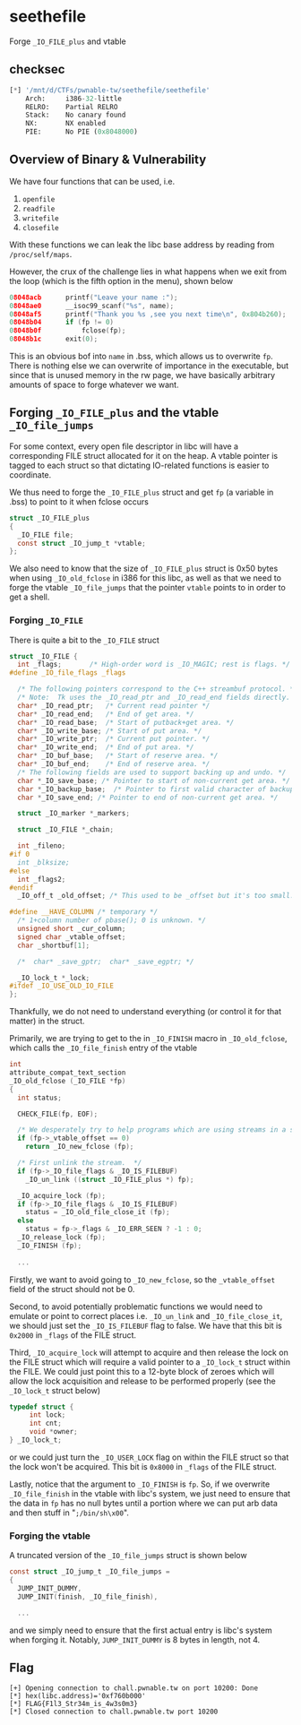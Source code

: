 # seethefile

Forge `_IO_FILE_plus` and vtable

## checksec

```python
[*] '/mnt/d/CTFs/pwnable-tw/seethefile/seethefile'
    Arch:     i386-32-little
    RELRO:    Partial RELRO
    Stack:    No canary found
    NX:       NX enabled
    PIE:      No PIE (0x8048000)
```

## Overview of Binary & Vulnerability

We have four functions that can be used, i.e.
1. `openfile`
2. `readfile`
3. `writefile`
4. `closefile`

With these functions we can leak the libc base address by reading from `/proc/self/maps`. 

However, the crux of the challenge lies in what happens when we exit from the loop (which is the fifth option in the menu), shown below

```c
08048acb      printf("Leave your name :");
08048ae0      __isoc99_scanf("%s", name);
08048af5      printf("Thank you %s ,see you next time\n", 0x804b260);
08048b04      if (fp != 0)
08048b0f          fclose(fp);
08048b1c      exit(0);

```

This is an obvious bof into `name` in .bss, which allows us to overwrite `fp`. There is nothing else we can overwrite of importance in the executable, but since that is unused memory in the rw page, we have basically arbitrary amounts of space to forge whatever we want. 

## Forging `_IO_FILE_plus` and the vtable `_IO_file_jumps`

For some context, every open file descriptor in libc will have a corresponding FILE struct allocated for it on the heap. A vtable pointer is tagged to each struct so that dictating IO-related functions is easier to coordinate. 

We thus need to forge the `_IO_FILE_plus` struct and get `fp` (a variable in .bss) to point to it when fclose occurs

```c
struct _IO_FILE_plus
{
  _IO_FILE file;
  const struct _IO_jump_t *vtable;
};
```

We also need to know that the size of `_IO_FILE_plus` struct is 0x50 bytes when using `_IO_old_fclose` in i386 for this libc, as well as that we need to forge the vtable `_IO_file_jumps` that the pointer `vtable` points to in order to get a shell. 

### Forging `_IO_FILE`

There is quite a bit to the `_IO_FILE` struct

```c
struct _IO_FILE {
  int _flags;		/* High-order word is _IO_MAGIC; rest is flags. */
#define _IO_file_flags _flags

  /* The following pointers correspond to the C++ streambuf protocol. */
  /* Note:  Tk uses the _IO_read_ptr and _IO_read_end fields directly. */
  char* _IO_read_ptr;	/* Current read pointer */
  char* _IO_read_end;	/* End of get area. */
  char* _IO_read_base;	/* Start of putback+get area. */
  char* _IO_write_base;	/* Start of put area. */
  char* _IO_write_ptr;	/* Current put pointer. */
  char* _IO_write_end;	/* End of put area. */
  char* _IO_buf_base;	/* Start of reserve area. */
  char* _IO_buf_end;	/* End of reserve area. */
  /* The following fields are used to support backing up and undo. */
  char *_IO_save_base; /* Pointer to start of non-current get area. */
  char *_IO_backup_base;  /* Pointer to first valid character of backup area */
  char *_IO_save_end; /* Pointer to end of non-current get area. */

  struct _IO_marker *_markers;

  struct _IO_FILE *_chain;

  int _fileno;
#if 0
  int _blksize;
#else
  int _flags2;
#endif
  _IO_off_t _old_offset; /* This used to be _offset but it's too small.  */

#define __HAVE_COLUMN /* temporary */
  /* 1+column number of pbase(); 0 is unknown. */
  unsigned short _cur_column;
  signed char _vtable_offset;
  char _shortbuf[1];

  /*  char* _save_gptr;  char* _save_egptr; */

  _IO_lock_t *_lock;
#ifdef _IO_USE_OLD_IO_FILE
};
```

Thankfully, we do not need to understand everything (or control it for that matter) in the struct. 

Primarily, we are trying to get to the in `_IO_FINISH` macro in `_IO_old_fclose`, which calls the `_IO_file_finish` entry of the vtable

```c
int
attribute_compat_text_section
_IO_old_fclose (_IO_FILE *fp)
{
  int status;

  CHECK_FILE(fp, EOF);

  /* We desperately try to help programs which are using streams in a strange way and mix old and new functions.  Detect new streams here.  */
  if (fp->_vtable_offset == 0)
    return _IO_new_fclose (fp);

  /* First unlink the stream.  */
  if (fp->_IO_file_flags & _IO_IS_FILEBUF)
    _IO_un_link ((struct _IO_FILE_plus *) fp);

  _IO_acquire_lock (fp);
  if (fp->_IO_file_flags & _IO_IS_FILEBUF)
    status = _IO_old_file_close_it (fp);
  else
    status = fp->_flags & _IO_ERR_SEEN ? -1 : 0;
  _IO_release_lock (fp);
  _IO_FINISH (fp);
  
  ...
```

Firstly, we want to avoid going to `_IO_new_fclose`, so the `_vtable_offset` field of the struct should not be 0. 

Second, to avoid potentially problematic functions we would need to emulate or point to correct places i.e. `_IO_un_link` and `_IO_file_close_it`, we should just set the `_IO_IS_FILEBUF` flag to false. We have that this bit is `0x2000` in `_flags` of the FILE struct. 

Third, `_IO_acquire_lock` will attempt to acquire and then release the lock on the FILE struct which will require a valid pointer to a `_IO_lock_t` struct within the FILE. We could just point this to a 12-byte block of zeroes which will allow the lock acquisition and release to be performed properly (see the `_IO_lock_t` struct below)

```c
typedef struct { 
     int lock; 
     int cnt; 
     void *owner;
} _IO_lock_t;
```

or we could just turn the `_IO_USER_LOCK` flag on within the FILE struct so that the lock won't be acquired. This bit is `0x8000` in `_flags` of the FILE struct. 

Lastly, notice that the argument to `_IO_FINISH` is `fp`. So, if we overwrite `_IO_file_finish` in the vtable with libc's system, we just need to ensure that the data in `fp` has no null bytes until a portion where we can put arb data and then stuff in "`;/bin/sh\x00`". 

### Forging the vtable

A truncated version of the `_IO_file_jumps` struct is shown below

```c
const struct _IO_jump_t _IO_file_jumps =
{
  JUMP_INIT_DUMMY,
  JUMP_INIT(finish, _IO_file_finish),

  ...
```

and we simply need to ensure that the first actual entry is libc's system when forging it. Notably, `JUMP_INIT_DUMMY` is 8 bytes in length, not 4. 

## Flag

```
[+] Opening connection to chall.pwnable.tw on port 10200: Done
[*] hex(libc.address)='0xf760b000'
[*] FLAG{F1l3_Str34m_is_4w3s0m3}
[*] Closed connection to chall.pwnable.tw port 10200
```